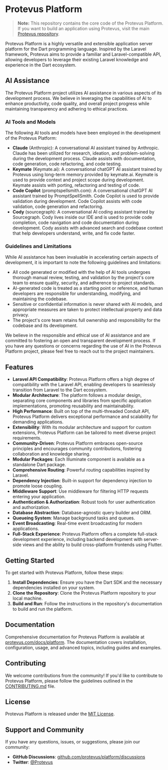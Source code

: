 # Protevus Platform

> **Note:** This repository contains the core code of the Protevus Platform. If you want to build an application using Protevus, visit the main [Protevus repository](https://github.com/protevus/protevus).

Protevus Platform is a highly versatile and extensible application server platform for the Dart programming language. Inspired by the Laravel framework, Protevus aims to provide a familiar and Laravel-compatible API, allowing developers to leverage their existing Laravel knowledge and experience in the Dart ecosystem.

## AI Assistance

The Protevus Platform project utilizes AI assistance in various aspects of its development process. We believe in leveraging the capabilities of AI to enhance productivity, code quality, and overall project progress while maintaining transparency and adhering to ethical practices.

### AI Tools and Models

The following AI tools and models have been employed in the development of the Protevus Platform:

- **Claude** (Anthropic): A conversational AI assistant trained by Anthropic. Claude has been utilized for research, ideation, and problem-solving during the development process. Claude assists with documentation, code generation, code refactoring, and code testing.
- **Keymate** (Keymate.ai): A conversational chatGPT AI assistant trained by Protevus using long-term memory provided by keymate.ai. Keymate is used to provide context and project scope during development. Keymate assists with porting, refactoring and testing of code.
- **Code Copilot** (promptspellsmith.com): A conversational chatGPT AI assistant trained by PromptSpellSmith. Code Copilot is used to provide validation during development. Code Copilot assists with code validation, code generation and refactoring.
- **Cody** (sourcegraph): A conversational AI coding assistant trained by Sourcegraph. Cody lives inside our IDE and is used to provide code completion, code navigation and code documentation during development. Cody assists with advanced search and codebase context that help developers understand, write, and fix code faster.

### Guidelines and Limitations

While AI assistance has been invaluable in accelerating certain aspects of development, it is important to note the following guidelines and limitations:

- All code generated or modified with the help of AI tools undergoes thorough manual review, testing, and validation by the project's core team to ensure quality, security, and adherence to project standards.
- AI-generated code is treated as a starting point or reference, and human developers are responsible for understanding, modifying, and maintaining the codebase.
- Sensitive or confidential information is never shared with AI models, and appropriate measures are taken to protect intellectual property and data privacy.
- The project's core team retains full ownership and responsibility for the codebase and its development.

We believe in the responsible and ethical use of AI assistance and are committed to fostering an open and transparent development process. If you have any questions or concerns regarding the use of AI in the Protevus Platform project, please feel free to reach out to the project maintainers.

## Features

- **Laravel API Compatibility**: Protevus Platform offers a high degree of compatibility with the Laravel API, enabling developers to seamlessly transition from Laravel to the Dart ecosystem.
- **Modular Architecture**: The platform follows a modular design, separating core components and libraries from specific application implementations, promoting reusability and maintainability.
- **High Performance**: Built on top of the multi-threaded Conduit API, Protevus Platform delivers exceptional performance and scalability for demanding applications.
- **Extensibility**: With its modular architecture and support for custom extensions, Protevus Platform can be tailored to meet diverse project requirements.
- **Community-Driven**: Protevus Platform embraces open-source principles and encourages community contributions, fostering collaboration and knowledge sharing.
- **Modular Packages**: Each Illuminate component is available as a standalone Dart package.
- **Comprehensive Routing**: Powerful routing capabilities inspired by Laravel.
- **Dependency Injection**: Built-in support for dependency injection to promote loose coupling.
- **Middleware Support**: Use middleware for filtering HTTP requests entering your application.
- **Authentication & Authorization**: Robust tools for user authentication and authorization.
- **Database Abstraction**: Database-agnostic query builder and ORM.
- **Queueing System**: Manage background tasks and queues.
- **Event Broadcasting**: Real-time event broadcasting for modern applications.
- **Full-Stack Experience**: Protevus Platform offers a complete full-stack development experience, including backend development with server-side views and the ability to build cross-platform frontends using Flutter.

## Getting Started

To get started with Protevus Platform, follow these steps:

1. **Install Dependencies**: Ensure you have the Dart SDK and the necessary dependencies installed on your system.
2. **Clone the Repository**: Clone the Protevus Platform repository to your local machine.
3. **Build and Run**: Follow the instructions in the repository's documentation to build and run the platform.

## Documentation

Comprehensive documentation for Protevus Platform is available at [protevus.com/docs/platform](https://protevus.com/docs/platform). The documentation covers installation, configuration, usage, and advanced topics, including guides and examples.

## Contributing

We welcome contributions from the community! If you'd like to contribute to Protevus Platform, please follow the guidelines outlined in the [CONTRIBUTING.md](CONTRIBUTING.md) file.

## License

Protevus Platform is released under the [MIT License](LICENSE).

## Support and Community

If you have any questions, issues, or suggestions, please join our community:

- **GitHub Discussions**: [github.com/protevus/platform/discussions](https://github.com/protevus/platform/discussions)
- **Twitter**: [@Protevus](https://twitter.com/Protevus)
